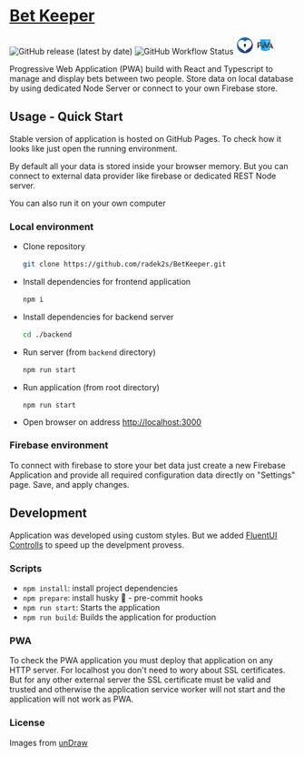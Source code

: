 # [Bet Keeper](https://radek2s.github.io/BetKeeper/)

![GitHub release (latest by date)](https://img.shields.io/github/v/release/radek2s/BetKeeper?style=for-the-badge)
![GitHub Workflow Status](https://img.shields.io/github/workflow/status/radek2s/BetKeeper/pages?label=GitHub%20pages&style=for-the-badge)
<img src='https://github.com/radek2s/BetKeeper/raw/main/public/logo192.png' height='32'/>
<img src="https://github.com/radek2s/Company-People-Management/raw/master/doc/pwa.png" height='32'/>

Progressive Web Application (PWA) build with React and Typescript to manage and display
bets between two people. Store data on local database by using dedicated Node Server or
connect to your own Firebase store.

## Usage - Quick Start

Stable version of application is hosted on GitHub Pages. To check how it looks like just
open the running environment.

By default all your data is stored inside your browser memory. But you can connect to
external data provider like firebase or dedicated REST Node server.

You can also run it on your own computer

### Local environment

- Clone repository
  ```bash
  git clone https://github.com/radek2s/BetKeeper.git
  ```
- Install dependencies for frontend application
  ```bash
  npm i
  ```
- Install dependencies for backend server
  ```bash
  cd ./backend
  ```
- Run server (from `backend` directory)
  ```bash
  npm run start
  ```
- Run application (from root directory)
  ```
  npm run start
  ```
- Open browser on address [http://localhost:3000](http://localhost:3000)

### Firebase environment

To connect with firebase to store your bet data just create a new Firebase Application and
provide all required configuration data directly on "Settings" page. Save, and apply
changes.

## Development

Application was developed using custom styles. But we added
[FluentUI Controlls](https://developer.microsoft.com/en-us/fluentui#/controls/web) to
speed up the develpment provess.

### Scripts

- `npm install`: install project dependencies
- `npm prepare`: install husky 🐶 - pre-commit hooks
- `npm run start`: Starts the application
- `npm run build`: Builds the application for production

### PWA

To check the PWA application you must deploy that application on any HTTP server. For
localhost you don't need to wory about SSL certificates. But for any other external server
the SSL certificate must be valid and trusted and otherwise the application service worker
will not start and the application will not work as PWA.

### License

Images from [unDraw](https://undraw.co/)
